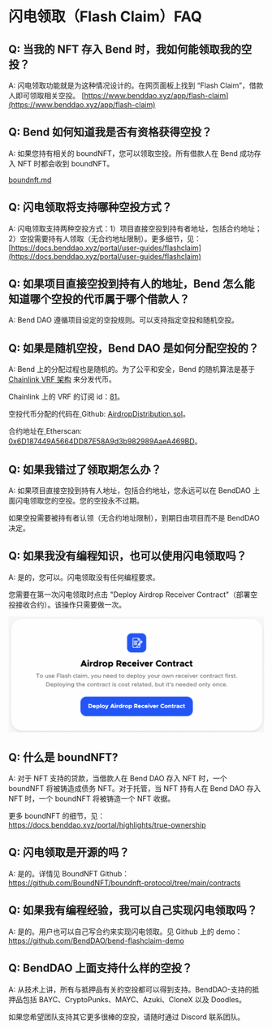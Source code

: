 # 闪电领取（Flash Claim）FAQ

## Q: 当我的 NFT 存入 Bend 时，我如何能领取我的空投？&#x20;

A: 闪电领取功能就是为这种情况设计的。在网页面板上找到 “Flash Claim”，借款人即可领取相关空投。 [https://www.benddao.xyz/app/flash-claim](https://www.benddao.xyz/app/flash-claim)

## Q: Bend 如何知道我是否有资格获得空投？&#x20;

A: 如果您持有相关的 boundNFT，您可以领取空投。所有借款人在 Bend 成功存入 NFT 时都会收到 boundNFT。

&#x20;[boundnft.md](../lending-protocol/boundnft.md "mention")

## Q: 闪电领取将支持哪种空投方式？&#x20;

A: 闪电领取支持两种空投方式：1）项目直接空投到持有者地址，包括合约地址；2）空投需要持有人领取（无合约地址限制）。更多细节，见：[https://docs.benddao.xyz/portal/user-guides/flashclaim](https://docs.benddao.xyz/portal/user-guides/flashclaim)

## Q: 如果项目直接空投到持有人的地址，Bend 怎么能知道哪个空投的代币属于哪个借款人？&#x20;

A: Bend DAO 遵循项目设定的空投规则。可以支持指定空投和随机空投。

## Q: 如果是随机空投，Bend DAO 是如何分配空投的？&#x20;

A: Bend 上的分配过程也是随机的。为了公平和安全，Bend 的随机算法是基于 [Chainlink VRF 架构](https://vrf.chain.link/mainnet) 来分发代币。&#x20;

Chainlink 上的 VRF 的订阅 id：[81](https://vrf.chain.link/mainnet/81)。

空投代币分配的代码在[ ](https://github.com/BoundNFT/boundnft-protocol/blob/main/contracts/misc/AirdropDistribution.sol)Github: [AirdropDistribution.sol](https://github.com/BoundNFT/boundnft-protocol/blob/main/contracts/misc/AirdropDistribution.sol)。&#x20;

合约地址在[ ](https://etherscan.io/address/0x6D187449A5664DD87E58A9d3b982989AaeA469BD)Etherscan: [0x6D187449A5664DD87E58A9d3b982989AaeA469BD](https://etherscan.io/address/0x6D187449A5664DD87E58A9d3b982989AaeA469BD)。

## Q: 如果我错过了领取期怎么办？&#x20;

A: 如果项目直接空投到持有人地址，包括合约地址，您永远可以在 BendDAO 上面闪电领取您的空投。您的空投永不过期。

如果空投需要被持有者认领（无合约地址限制），到期日由项目而不是 BendDAO 决定。

## Q: 如果我没有编程知识，也可以使用闪电领取吗？&#x20;

A: 是的，您可以。闪电领取没有任何编程要求。&#x20;

您需要在第一次闪电领取时点击 "Deploy Airdrop Receiver Contract"（部署空投接收合约）。该操作只需要做一次。&#x20;

![](<../.gitbook/assets/image (4).png>)

## Q: 什么是 boundNFT?&#x20;

A: 对于 NFT 支持的贷款，当借款人在 Bend DAO 存入 NFT 时，一个 boundNFT 将被铸造成债务 NFT。对于托管，当 NFT 持有人在 Bend DAO 存入 NFT 时，一个 boundNFT 将被铸造一个 NFT 收据。&#x20;

更多 boundNFT 的细节，见：https://docs.benddao.xyz/portal/highlights/true-ownership

## Q: 闪电领取是开源的吗？&#x20;

A: 是的。详情见 BoundNFT Github：https://github.com/BoundNFT/boundnft-protocol/tree/main/contracts

## Q: 如果我有编程经验，我可以自己实现闪电领取吗？&#x20;

A: 是的。用户也可以自己写合约来实现闪电领取。见 Github 上的 demo：https://github.com/BendDAO/bend-flashclaim-demo

## Q: BendDAO 上面支持什么样的空投？&#x20;

A: 从技术上讲，所有与抵押品有关的空投都可以得到支持。BendDAO-支持的抵押品包括 BAYC、CryptoPunks、MAYC、Azuki、CloneX 以及 Doodles。

如果您希望团队支持其它更多很棒的空投，请随时通过 Discord 联系团队。

